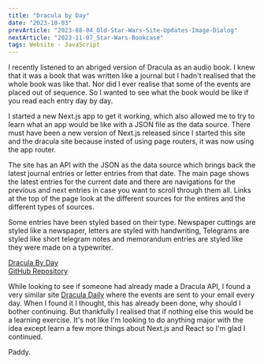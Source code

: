 ```yaml
---
title: "Dracula by Day"
date: "2023-10-03"
prevArticle: "2023-08-04_Old-Star-Wars-Site-Updates-Image-Dialog"
nextArticle: "2023-11-07_Star-Wars-Bookcase"
tags: Website - JavaScript
---
```


I recently listened to an abriged version of Dracula as an audio book. I knew that it was a book that was written like a journal but I hadn't realised that the whole book was like that. Nor did I ever realise that some of the events are placed out of sequence. So I wanted to see what the book would be like if you read each entry day by day.

I started a new Next.js app to get it working, which also allowed me to try to learn what an app would be like with a JSON file as the data source. There must have been a new version of Next.js released since I started this site and the dracula site because insted of using page routers, it was now using the app router.

The site has an API with the JSON as the data source which brings back the latest journal entries or letter entries from that date. The main page shows the latest entries for the current date and there are navigations for the previous and next entries in case you want to scroll through them all. Links at the top of the page look at the different sources for the entires and the different types of sources.

Some entries have been styled based on their type. Newspaper cuttings are styled like a newspaper, letters are styled with handwriting, Telegrams are styled like short telegram notes and memorandum entries are styled like they were made on a typewriter.

[Dracula By Day](https://dracula-by-day.vercel.app/)  
[GitHub Repository](https://github.com/paddyfed/dracula-by-day)

While looking to see if someone had already made a Dracula API, I found a very similar site [Dracula Daily](https://draculadaily.substack.com/) where the events are sent to your email every day. When I found it I thought, this has already been done, why should I bother continuing. But thankfully I realised that if nothing else this would be a learning exercise. It's not like I'm looking to do anything major with the idea except learn a few more things about Next.js and React so I'm glad I continued.

Paddy.
